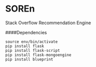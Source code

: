 SOREn
=====

Stack Overflow Recommendation Engine


####Dependencies
```
source env/bin/activate
pip install flask
pip install flask-script
pip install flask-mongoengine
pip install blueprint
```